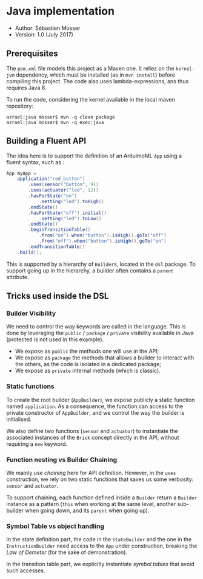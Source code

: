 # Java implementation

  * Author: Sébastien Mosser
  * Version: 1.0 (July 2017)

## Prerequisites

The `pom.xml` file models this project as a Maven one. It reliez on the `kernel-jvm` dependency, which must be installed (as in `mvn install`) before compiling this project. The code also uses lambda-expressions, ans thus requires Java 8.

To run the code, considering the kernel available in the local maven repository:

```
azrael:java mosser$ mvn -q clean package
azrael:java mosser$ mvn -q exec:java
```

## Building a Fluent API

The idea here is to support the definition of an ArduimoML `App` using a fluent syntax, such as :

```java
App myApp = 
    application("red_button")
        .uses(sensor("button", 9))
        .uses(actuator("led", 12))
        .hasForState("on")
            .setting("led").toHigh()
        .endState()
        .hasForState("off").initial()
            .setting("led").toLow()
        .endState()
        .beginTransitionTable()
            .from("on").when("button").isHigh().goTo("off")
            .from("off").when("button").isHigh().goTo("on")
        .endTransitionTable()
    .build();
```

This is supported by a hierarchy of `Builder`s, located in the `dsl` package. To support going up in the hierarchy, a builder often contains a `parent` attribute.
  
## Tricks used inside the DSL

### Builder Visibility

We need to control the way keywords are called in the language. This is done by leveraging the `public` / `package` / `private` visibility available in Java (protected is not used in this example). 

  - We expose as `public` the methods one will use in the API;
  - We expose as `package` the methods that allows a builder to interact with the others, as the code is isolated in a dedicated package;
  - We expose as `private` internal methods (which is classic).

### Static functions

To create the root builder (`AppBuilder`), we expose publicly a static function named `application`. As a consequence, the function can access to the private constructor of `AppBuilder`, and we control the way the builder is initialised. 

We also define two functions (`sensor` and `actuator`) to instantiate the associated instances of the `Brick` concept directly in the API, without requiring a `new` keyword.

### Function nesting vs Builder Chaining


We mainly use _chaining_ here for API definition. However, in the `uses` construction, we rely on two static functions that saves us some verbosity: `sensor` and `actuator`. 

To support chaining, each function defined inside a `Builder` return a `Builder` instance as a pattern (`this` when working at the same level, another sub-builder when going down, and its `parent` when going up).

### Symbol Table vs object handling

In the state definition part, the code in the `StateBuilder` and the one in the `InstructionBuilder` need access to the `App` under construction, breaking the _Law of Demeter_ (for the sake of demonstration). 

In the transition table part, we explicitly instantiate _symbol tables_ that avoid such accesses. 



